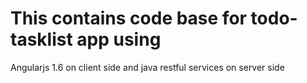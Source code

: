 # This contains code base for todo-tasklist app using 
Angularjs 1.6 on client side and java restful services on server side
